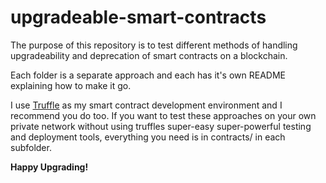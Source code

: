 # upgradeable-smart-contracts
The purpose of this repository is to test different methods of handling upgradeability and deprecation of smart contracts on a blockchain.

Each folder is a separate approach and each has it's own README explaining how to make it go.

I use [Truffle](https://truffleframework.com/docs/truffle/overview) as my smart contract development environment and I recommend you do too. If you want to test these approaches on your own private network without using truffles super-easy super-powerful testing and deployment tools, everything you need is in contracts/ in each subfolder.

**Happy Upgrading!**

